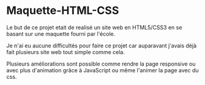 # Maquette-HTML-CSS

Le but de ce projet etait de realisé un site web en HTML5/CSS3 en se basant sur une maquette fourni par l'école.

Je n'ai eu aucune difficultés pour faire ce projet car auparavant j'avais déjà fait plusieurs site web tout simple comme cela.

Plusieurs améliorations sont possible comme rendre la page responsive ou avec plus d'animation grâce à JavaScript ou même l'animer la page avec du css.

